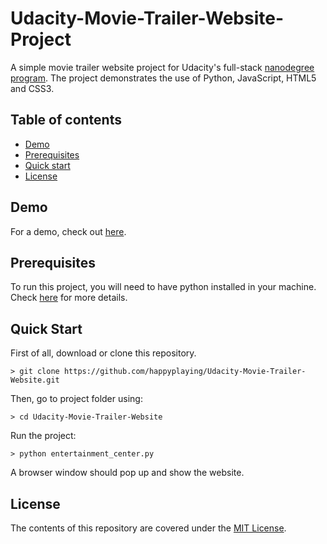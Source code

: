 # Udacity-Movie-Trailer-Website-Project

A simple movie trailer website project for Udacity's full-stack [nanodegree program](https://www.udacity.com/nanodegree). 
The project demonstrates the use of Python, JavaScript, HTML5 and CSS3. 

## Table of contents

- [Demo](#demo)
- [Prerequisites](#prerequisites)
- [Quick start](#quick-start)
- [License](#license)

## Demo

For a demo, check out [here](https://www.geekchao.com/pages/fresh-tomatoes-movie-trailers/fresh-tomatoes-movie-trailers.html).

## Prerequisites

To run this project, you will need to have python installed in your machine. Check [here](https://www.python.org) for more details.

## Quick Start

First of all, download or clone this repository.

```
> git clone https://github.com/happyplaying/Udacity-Movie-Trailer-Website.git
```

Then, go to project folder using:

```
> cd Udacity-Movie-Trailer-Website
```

Run the project:

```
> python entertainment_center.py
```

A browser window should pop up and show the website.


## License

The contents of this repository are covered under the [MIT License](LICENSE).




